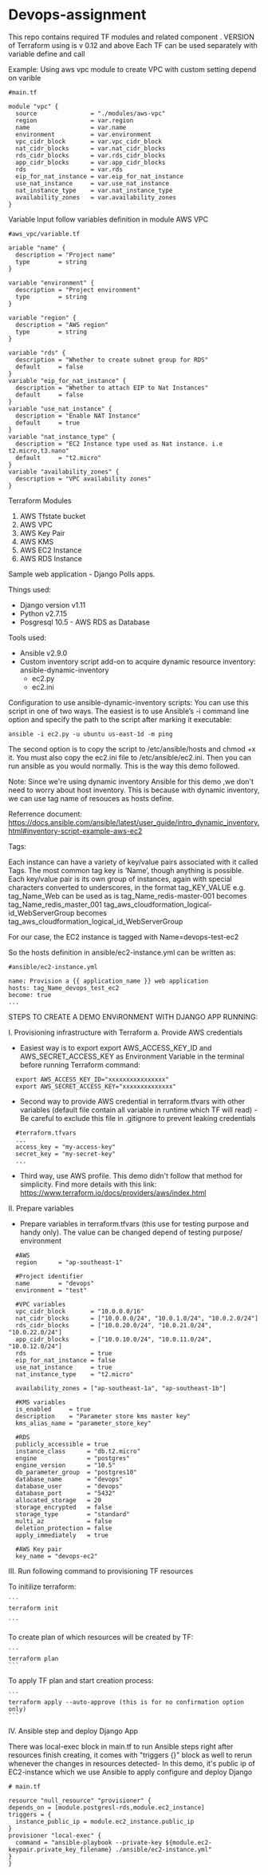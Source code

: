 # Devops-assignment
This repo contains required TF modules and related component . 
VERSION of Terraform using is v 0.12 and above
Each TF can be used separately with variable define and call 

Example:
Using aws vpc module to create VPC with custom setting depend on varible

```
#main.tf

module "vpc" {
  source               = "./modules/aws-vpc"
  region               = var.region
  name                 = var.name
  environment          = var.environment
  vpc_cidr_block       = var.vpc_cidr_block
  nat_cidr_blocks      = var.nat_cidr_blocks
  rds_cidr_blocks      = var.rds_cidr_blocks
  app_cidr_blocks      = var.app_cidr_blocks
  rds                  = var.rds
  eip_for_nat_instance = var.eip_for_nat_instance
  use_nat_instance     = var.use_nat_instance
  nat_instance_type    = var.nat_instance_type
  availability_zones   = var.availability_zones
}

```
Variable Input follow variables definition in module AWS VPC
```
#aws_vpc/variable.tf

ariable "name" {
  description = "Project name"
  type        = string
}

variable "environment" {
  description = "Project environment"
  type        = string
}

variable "region" {
  description = "AWS region"
  type        = string
}

variable "rds" {
  description = "Whether to create subnet group for RDS"
  default     = false
}
variable "eip_for_nat_instance" {
  description = "Whether to attach EIP to Nat Instances"
  default     = false
}
variable "use_nat_instance" {
  description = "Enable NAT Instance"
  default     = true
}
variable "nat_instance_type" {
  description = "EC2 Instance type used as Nat instance. i.e t2.micro,t3.nano"
  default     = "t2.micro"
}
variable "availability_zones" {
  description = "VPC availability zones"
}
```

Terraform Modules
1. AWS Tfstate bucket
2. AWS VPC
3. AWS Key Pair
4. AWS KMS
5. AWS EC2 Instance
6. AWS RDS Instance


Sample web application - Django Polls apps.
  
Things used:
- Django version v1.11
- Python v2.7.15 
- Posgresql 10.5 - AWS RDS as Database

Tools used:
- Ansible v2.9.0
- Custom inventory script add-on to acquire dynamic resource inventory:
  ansible-dynamic-inventory
  + ec2.py 
  + ec2.ini 
  
Configuration to use ansible-dynamic-inventory scripts:
  You can use this script in one of two ways. The easiest is to use Ansible’s -i command line option and specify the path to the script after marking it executable:
  ```
  ansible -i ec2.py -u ubuntu us-east-1d -m ping
  ```
  The second option is to copy the script to /etc/ansible/hosts and chmod +x it. You must also copy the ec2.ini file to /etc/ansible/ec2.ini. Then you can run ansible as you would normally. This is the way this demo followed.

  Note: Since we're using dynamic inventory Ansible for this demo ,we don't need to worry about host inventory.
  This is because with dynamic inventory, we can use tag name of resouces as hosts define. 
  
  Referrence document:
  https://docs.ansible.com/ansible/latest/user_guide/intro_dynamic_inventory.html#inventory-script-example-aws-ec2
  
  Tags:
  
  Each instance can have a variety of key/value pairs associated with it called Tags. The most common tag key is ‘Name’, though anything is possible. Each key/value pair is its own group of instances, again with special characters converted to underscores, in the format tag_KEY_VALUE e.g. tag_Name_Web can be used as is tag_Name_redis-master-001 becomes tag_Name_redis_master_001 tag_aws_cloudformation_logical-id_WebServerGroup becomes tag_aws_cloudformation_logical_id_WebServerGroup

  
  For our case, the EC2 instance is tagged with Name=devops-test-ec2

  So the hosts definition in ansible/ec2-instance.yml can be written as:

  ```
  #ansible/ec2-instance.yml

  name: Provision a {{ application_name }} web application
  hosts: tag_Name_devops_test_ec2
  become: true
  ...
  ```
  

STEPS TO CREATE A DEMO ENViRONMENT WITH DJANGO APP RUNNING:

I. Provisioning infrastructure with Terraform
  a. Provide AWS credentials
  - Easiest way is to export export AWS_ACCESS_KEY_ID and AWS_SECRET_ACCESS_KEY as Environment Variable in the terminal before running Terraform command:
  ```
    export AWS_ACCESS_KEY_ID="xxxxxxxxxxxxxxxx"
    export AWS_SECRET_ACCESS_KEY="xxxxxxxxxxxxxx"
  ```
  - Second way to provide AWS credential in terraform.tfvars with other variables (default file contain all variable in runtime which TF will read) - Be careful to exclude this file in .gitignore to prevent leaking credentials

  ```
    #terraform.tfvars
    ...
    access_key = "my-access-key"
    secret_key = "my-secret-key"
    ...
   ```
  - Third way, use AWS profile. This demo didn't follow that method for simplicity. Find more details with this link:
    https://www.terraform.io/docs/providers/aws/index.html
  
  II. Prepare variables 
  - Prepare variables in terraform.tfvars (this use for testing purpose and handy only).
    The value can be changed depend of testing purpose/ environment
  ```
    #AWS 
    region      = "ap-southeast-1"

    #Project identifier
    name        = "devops"
    environment = "test"

    #VPC variables
    vpc_cidr_block       = "10.0.0.0/16"
    nat_cidr_blocks      = ["10.0.0.0/24", "10.0.1.0/24", "10.0.2.0/24"]
    rds_cidr_blocks      = ["10.0.20.0/24", "10.0.21.0/24", "10.0.22.0/24"]
    app_cidr_blocks      = ["10.0.10.0/24", "10.0.11.0/24", "10.0.12.0/24"]
    rds                  = true
    eip_for_nat_instance = false
    use_nat_instance     = true
    nat_instance_type    = "t2.micro"

    availability_zones = ["ap-southeast-1a", "ap-southeast-1b"]

    #KMS variables
    is_enabled     = true
    description    = "Parameter store kms master key"
    kms_alias_name = "parameter_store_key"

    #RDS
    publicly_accessible = true
    instance_class      = "db.t2.micro"
    engine              = "postgres"
    engine_version      = "10.5"
    db_parameter_group  = "postgres10"
    database_name       = "devops"
    database_user       = "devops"
    database_port       = "5432"
    allocated_storage   = 20
    storage_encrypted   = false
    storage_type        = "standard"
    multi_az            = false
    deletion_protection = false
    apply_immediately   = true

    #AWS Key pair
    key_name = "devops-ec2"
  ```
  III. Run following command to provisioning TF resources
    
  To initilize terraform:

    ```
    terraform init

    ```
    
  To create plan of which resources will be created by TF:
    
    ```
    terraform plan
    ```
    
  To apply TF plan and start creation process:
  
    ```
    terraform apply --auto-approve (this is for no confirmation option only)
    ```

  IV. Ansible step and deploy Django App

  There was local-exec block in main.tf to run Ansible steps right after resources finish creating, it comes with "triggers {}" block as well to rerun whenever the changes in resources detected- In this demo, it's public ip of EC2-instance which we use Ansible to apply configure and deploy Django
  
  ```
  # main.tf

  resource "null_resource" "provisioner" {
  depends_on = [module.postgresl-rds,module.ec2_instance]
  triggers = {
    instance_public_ip = module.ec2_instance.public_ip
  }
  provisioner "local-exec" {
    command = "ansible-playbook --private-key ${module.ec2-keypair.private_key_filename} ./ansible/ec2-instance.yml"
  }
  }
  ``` 
      